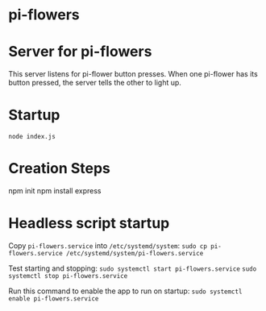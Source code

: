 # pi-flowers

# Server for pi-flowers

This server listens for pi-flower button presses. When one pi-flower has its button pressed, the server tells the other to light up.

# Startup

`node index.js`

# Creation Steps

npm init
npm install express

# Headless script startup

Copy `pi-flowers.service` into `/etc/systemd/system`:
`sudo cp pi-flowers.service /etc/systemd/system/pi-flowers.service`

Test starting and stopping:
`sudo systemctl start pi-flowers.service`
`sudo systemctl stop pi-flowers.service`

Run this command to enable the app to run on startup:
`sudo systemctl enable pi-flowers.service`